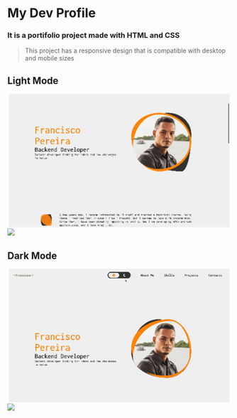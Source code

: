 # My Dev Profile

### It is a portifolio project made with HTML and CSS

> This project has a responsive design that is compatible with desktop and mobile sizes

## Light Mode

<section>
<img height="300" src="./doc/assets/Light Mode Desktop.gif" />
<img height="300" src="./doc/assets/Light Mode Mobile.gif" />
</section>

## Dark Mode

<section>
<img height="300" src="./doc/assets/Dark Mode Desktop.gif" />
<img height="300" src="./doc/assets/Dark Mode Mobile.gif" />
</section>
